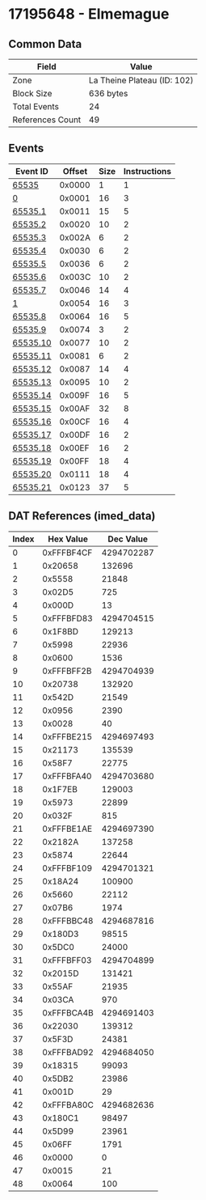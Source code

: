 # 17195648 - Elmemague

## Common Data

| Field            | Value                       |
|------------------|-----------------------------|
| Zone             | La Theine Plateau (ID: 102) |
| Block Size       | 636 bytes                   |
| Total Events     | 24                          |
| References Count | 49                          |

## Events

| Event ID                  | Offset   |   Size |   Instructions |
|---------------------------|----------|--------|----------------|
| [65535](./65535.md)       | 0x0000   |      1 |              1 |
| [0](./0.md)               | 0x0001   |     16 |              3 |
| [65535.1](./65535.1.md)   | 0x0011   |     15 |              5 |
| [65535.2](./65535.2.md)   | 0x0020   |     10 |              2 |
| [65535.3](./65535.3.md)   | 0x002A   |      6 |              2 |
| [65535.4](./65535.4.md)   | 0x0030   |      6 |              2 |
| [65535.5](./65535.5.md)   | 0x0036   |      6 |              2 |
| [65535.6](./65535.6.md)   | 0x003C   |     10 |              2 |
| [65535.7](./65535.7.md)   | 0x0046   |     14 |              4 |
| [1](./1.md)               | 0x0054   |     16 |              3 |
| [65535.8](./65535.8.md)   | 0x0064   |     16 |              5 |
| [65535.9](./65535.9.md)   | 0x0074   |      3 |              2 |
| [65535.10](./65535.10.md) | 0x0077   |     10 |              2 |
| [65535.11](./65535.11.md) | 0x0081   |      6 |              2 |
| [65535.12](./65535.12.md) | 0x0087   |     14 |              4 |
| [65535.13](./65535.13.md) | 0x0095   |     10 |              2 |
| [65535.14](./65535.14.md) | 0x009F   |     16 |              5 |
| [65535.15](./65535.15.md) | 0x00AF   |     32 |              8 |
| [65535.16](./65535.16.md) | 0x00CF   |     16 |              4 |
| [65535.17](./65535.17.md) | 0x00DF   |     16 |              2 |
| [65535.18](./65535.18.md) | 0x00EF   |     16 |              2 |
| [65535.19](./65535.19.md) | 0x00FF   |     18 |              4 |
| [65535.20](./65535.20.md) | 0x0111   |     18 |              4 |
| [65535.21](./65535.21.md) | 0x0123   |     37 |              5 |

## DAT References (imed_data)

|   Index | Hex Value   |   Dec Value |
|---------|-------------|-------------|
|       0 | 0xFFFBF4CF  |  4294702287 |
|       1 | 0x20658     |      132696 |
|       2 | 0x5558      |       21848 |
|       3 | 0x02D5      |         725 |
|       4 | 0x000D      |          13 |
|       5 | 0xFFFBFD83  |  4294704515 |
|       6 | 0x1F8BD     |      129213 |
|       7 | 0x5998      |       22936 |
|       8 | 0x0600      |        1536 |
|       9 | 0xFFFBFF2B  |  4294704939 |
|      10 | 0x20738     |      132920 |
|      11 | 0x542D      |       21549 |
|      12 | 0x0956      |        2390 |
|      13 | 0x0028      |          40 |
|      14 | 0xFFFBE215  |  4294697493 |
|      15 | 0x21173     |      135539 |
|      16 | 0x58F7      |       22775 |
|      17 | 0xFFFBFA40  |  4294703680 |
|      18 | 0x1F7EB     |      129003 |
|      19 | 0x5973      |       22899 |
|      20 | 0x032F      |         815 |
|      21 | 0xFFFBE1AE  |  4294697390 |
|      22 | 0x2182A     |      137258 |
|      23 | 0x5874      |       22644 |
|      24 | 0xFFFBF109  |  4294701321 |
|      25 | 0x18A24     |      100900 |
|      26 | 0x5660      |       22112 |
|      27 | 0x07B6      |        1974 |
|      28 | 0xFFFBBC48  |  4294687816 |
|      29 | 0x180D3     |       98515 |
|      30 | 0x5DC0      |       24000 |
|      31 | 0xFFFBFF03  |  4294704899 |
|      32 | 0x2015D     |      131421 |
|      33 | 0x55AF      |       21935 |
|      34 | 0x03CA      |         970 |
|      35 | 0xFFFBCA4B  |  4294691403 |
|      36 | 0x22030     |      139312 |
|      37 | 0x5F3D      |       24381 |
|      38 | 0xFFFBAD92  |  4294684050 |
|      39 | 0x18315     |       99093 |
|      40 | 0x5DB2      |       23986 |
|      41 | 0x001D      |          29 |
|      42 | 0xFFFBA80C  |  4294682636 |
|      43 | 0x180C1     |       98497 |
|      44 | 0x5D99      |       23961 |
|      45 | 0x06FF      |        1791 |
|      46 | 0x0000      |           0 |
|      47 | 0x0015      |          21 |
|      48 | 0x0064      |         100 |
